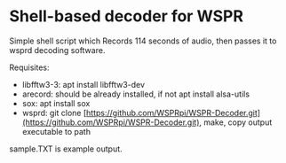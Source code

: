 # Shell-based decoder for WSPR
Simple shell script which Records 114 seconds of audio, then passes it to wsprd decoding software.

Requisites:
* libfftw3-3: apt install libfftw3-dev
* arecord: should be already installed, if not apt install alsa-utils
* sox: apt install sox
* wsprd: git clone [https://github.com/WSPRpi/WSPR-Decoder.git](https://github.com/WSPRpi/WSPR-Decoder.git), make, copy output executable to path

sample.TXT is example output.
